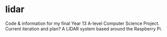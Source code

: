 # lidar

Code & information for my final Year 13 A-level Computer Science Project.
Current iteration and plan? A LIDAR system based around the Raspberry Pi.
